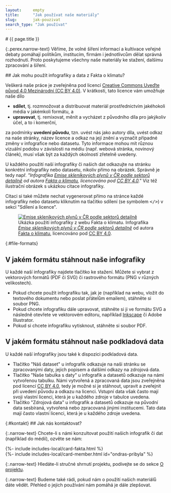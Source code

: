 ```yaml
---
layout:     empty
title:      "Jak používat naše materiály"
slug:       jak-pouzivat
search_type: "Jak používat"
---
```

<div class="section">
<div class="container" markdown="1">
# {{ page.title }}

{:.perex.narrow-text}
Věříme, že volné šíření informací a kultivace veřejné debaty pomáhají politikům, institucím, firmám i jednotlivcům dělat správná rozhodnutí. Proto poskytujeme všechny naše materiály ke stažení, dalšímu zpracování a šíření.
</div>
</div>

<div class="section">
<div class="container clearfix" markdown="1">
## Jak mohu použít infografiky a data z Fakta o klimatu?


<div class="row"><div class="col-12 col-lg-7 my-4" markdown="1">

Veškerá naše práce je zveřejněna pod licencí [Creative Commons Uveďte původ 4.0 Mezinárodní (CC BY 4.0)](https://creativecommons.org/licenses/by/4.0/deed.cs). V krátkosti, tato licence vám umožňuje naše dílo

* **sdílet**, tj. rozmnožovat a distribuovat materiál prostřednictvím jakéhokoli média v jakémkoli formátu, a
* **upravovat**, tj. remixovat, měnit a vycházet z původního díla pro jakýkoliv účel, a to i komerční,

za podmínky **uvedení původu**, tzn. uvést nás jako autory díla, uvést odkaz na naše stránky, název licence a odkaz na její znění a vyznačit případné změny v infografice nebo datasetu. Tyto informace mohou mít různou vizuální podobu v závislosti na médiu (např. webová stránka, novinový článek), musí však být za každých okolností zřetelně uvedeny.

U každého použití naší infografiky či našich dat odkazujte na stránku konkrétní infografiky nebo datasetu, nikoliv přímo na obrázek. Správně je tedy např. _"Infografika [Emise skleníkových plynů v ČR podle sektorů detailně](/infografiky/emise-cr-detail) od autora [Fakta o klimatu](/), licencováno pod [CC BY 4.0](https://creativecommons.org/licenses/by/4.0/deed.cs)."_ Viz též ilustrační obrázek s ukázkou citace infografiky.

Citaci si také můžete nechat vygenerovat přímo na stránce každé infografiky nebo datasetu kliknutím na tlačítko sdílení (se symbolem <tt>&lt;/&gt;</tt>) v sekci "Sdílení a licence".

</div><div class="col-12 col-lg-5 my-4">

<figure class="pl-lg-4">
<a href="/infografiky/emise-cr-detail"><img src="/assets/generated/emise-cr-detail_600.png" class="rounded w-100" alt="Emise skleníkových plynů v ČR podle sektorů detailně" /></a>
<figcaption class="pt-2">Ukázka použití infografiky z webu Fakta o klimatu. Infografika <em><a href="/infografiky/emise-cr-detail">Emise skleníkových plynů v ČR podle sektorů detailně</a></em> od autora <a href="/">Fakta o klimatu</a>, licencováno pod <a href="https://creativecommons.org/licenses/by/4.0/deed.cs">CC BY 4.0</a>.</figcaption>
</figure>

</div></div>

</div>
</div>

<div class="section">
<div class="container">
<div class="row"><div class="col-12 col-lg-10" markdown="1">

{:#file-formats}
## V jakém formátu stáhnout naše infografiky

U každé naší infografiky najdete tlačítko ke stažení. Můžete si vybrat z vektorových formátů (PDF či SVG) či rastrového formátu (PNG v různých velikostech).

* Pokud chcete použít infografiku tak, jak je (například na webu, vložit do textového dokumentu nebo poslat přátelům emailem), stáhněte si soubor PNG.
* Pokud chcete infografiku dále upravovat, stáhněte si ji ve formátu SVG a následně otevřete ve vektorovém editoru, například [Inkscape](https://inkscape.org/) či Adobe Illustrator.
* Pokud si chcete infografiku vytisknout, stáhněte si soubor PDF.

## V jakém formátu stáhnout naše podkladová data

U každé naší infografiky jsou také k dispozici podkladová data.

* Tlačítko "Náš dataset" u infografik odkazuje na naši stránku se zpracovanými daty, jejich popisem a dalšími odkazy na zdrojová data.
* Tlačítko "Naše tabulka s daty" u infografik a datasetů odkazuje na námi vytvořenou tabulku. Námi vytvořená a zpracovaná data jsou zveřejněna pod licencí [CC BY 4.0](https://creativecommons.org/licenses/by/4.0/deed.cs), tedy je možné si je stáhnout, upravit a zveřejnit při uvedení původu a odkazu na licenci. Vstupní data však často mají svoji vlastní licenci, která je u každého zdroje v tabulce uvedena.
* Tlačítko "Zdrojová data" u infografik a datasetů odkazuje na původní data sesbíraná, vytvořená nebo zpracovaná jinými institucemi. Tato data mají často vlastní licenci, která je u každého zdroje uvedena.

</div></div>
</div>
</div>

<div class="section">
<div class="container" markdown="1">
{:#kontakt}
## Jak nás kontaktovat?

{:.narrow-text}
Chcete-li s námi konzultovat použití našich infografik či dat (například do médií), ozvěte se nám:

<div class="row mb-3">
<div class="col-12 col-md-6 col-lg-4 my-3">
{%- include includes-local/card-fakta.html %}
</div>
<div class="col-12 col-md-6 col-lg-4 my-3">
{%- include includes-local/card-member.html id="ondras-pribyla" %}
</div>
</div>

{:.narrow-text}
Hledáte-li stručné shrnutí projektu, podívejte se do sekce [O projektu](/#o-projektu).

{:.narrow-text}
Budeme také rádi, pokud nám o použití našich materiálů dáte vědět. Přehled o jejich používání nám pomáhá je dále zlepšovat.
</div>
</div>
